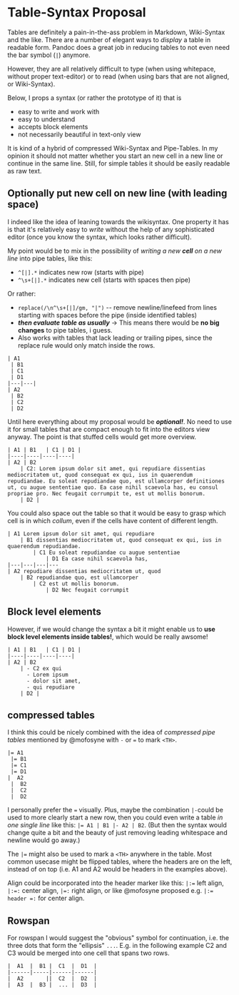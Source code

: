 # Table-Syntax Proposal

Tables are definitely a pain-in-the-ass problem in Markdown, Wiki-Syntax and the like.
There are a number of elegant ways to *display* a table in readable form. Pandoc does a great job in reducing tables to not even need the bar symbol (`|`) anymore.

However, they are all relatively difficult to type (when using whitepace, without proper text-editor) or to read (when using bars that are not aligned, or Wiki-Syntax).

Below, I props a syntax (or rather the prototype of it) that is

- easy to write and work with
- easy to understand
- accepts block elements
- not necessarily beautiful in text-only view

It is kind of a hybrid of compressed Wiki-Syntax and Pipe-Tables. In my opinion it should not matter whether you start an new cell in a new line or continue in the same line. Still, for simple tables it should be easily readable as raw text.

## Optionally put new cell on new line (with leading space)

I indeed like the idea of leaning towards the wikisyntax. One property it has is that it's relatively  easy to *write* without the help of any sophisticated editor (once you know the syntax, which looks rather difficult).

My point would be to mix in the possibility of *writing a new **cell** on a new line* into pipe tables, like this:

- `^[|].*` indicates new row (starts with pipe)
- `^\s+[|].*` indicates new cell (starts with spaces then pipe)

Or rather:

* `replace(/\n^\s+[|]/gm, "|")` -- remove newline/linefeed from lines starting with spaces before the pipe (inside identified tables)
* ***then evaluate table as usually*** → This means there would be **no big changes** to pipe tables, i guess.
* Also works with tables that lack leading or trailing pipes, since the replace rule would only match inside the rows.

```
| A1
 | B1
 | C1
 | D1 
|---|---|                       
| A2
 | B2
 | C2
 | D2
```

Until here everything about my proposal would be ***optional!***. No need to use it for small tables that are compact enough to fit into the editors view anyway. The point is that stuffed cells would get more overview.

```
| A1 | B1	| C1 | D1 |
|----|----|----|----|
| A2 | B2
    | C2: Lorem ipsum dolor sit amet, qui repudiare dissentias mediocritatem ut, quod consequat ex qui, ius in quaerendum repudiandae. Eu soleat repudiandae quo, est ullamcorper definitiones ut, cu augue sententiae quo. Ea case nihil scaevola has, eu consul propriae pro. Nec feugait corrumpit te, est ut mollis bonorum.
    | D2 |
```

You could also space out the table so that it would be easy to grasp which cell is in which *collum*, even if the cells have content of different length.

```
| A1 Lorem ipsum dolor sit amet, qui repudiare 
    | B1 dissentias mediocritatem ut, quod consequat ex qui, ius in quaerendum repudiandae. 
        | C1 Eu soleat repudiandae cu augue sententiae
            | D1 Ea case nihil scaevola has, 
|---|---|---|---
| A2 repudiare dissentias mediocritatem ut, quod 
    | B2 repudiandae quo, est ullamcorper
        | C2 est ut mollis bonorum.
            | D2 Nec feugait corrumpit 
```

## Block level elements
However, if we would change the syntax a bit it might enable us to **use block level elements inside tables!**, which would be really awsome!

```
| A1 | B1	| C1 | D1 |
|----|----|----|----|
| A2 | B2
    | - C2 ex qui
      - Lorem ipsum
      - dolor sit amet,
      - qui repudiare
    | D2 |
```

## compressed tables

I think this could be nicely combined with the idea of *compressed pipe tables* mentioned by @mofosyne with `-` or `=` to mark `<TH>`. 

```
|= A1
 |= B1
 |= C1
 |= D1                        
|  A2
 |  B2
 |  C2
 |  D2
```

I personally prefer the `=` visually. Plus, maybe the combination `|-`could be used to more clearly start a new row, then you could even write a table *in one single line* like this: ` |= A1 | B1 |- A2 | B2 `. (But then the syntax would change quite a bit and the beauty of just removing leading whitespace and newline would go away.)

The `|=` might also be used to mark a `<TH>` anywhere in the table. Most common usecase might be flipped tables, where the headers are on the left, instead of on top (i.e. A1 and A2 would be headers in the examples above).

Align could be incorporated into the header marker like this: `|:=` left align, `|:=:` center align, `|=:` right align, or like @mofosyne proposed e.g. `|:= header =:` for center align.

## Rowspan

For rowspan I would suggest the "obvious" symbol for continuation, i.e. the three dots that form the "ellipsis" `...`. E.g. in the following example C2 and C3 would be merged into one cell that spans two rows.

```
|  A1  |  B1 |  C1  |  D1  |
|------|-----|------|------|
|  A2       ||  C2  |  D2  |
|  A3  |  B3 |  ... |  D3  |
```
